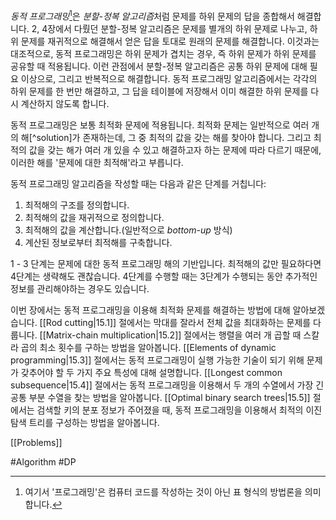 *동적 프로그래밍*[^Dynamic Programming]은 *분할-정복 알고리즘*처럼 문제를 하위 문제의 답을 종합해서 해결합니다. 2, 4장에서 다뤘던 분할-정복 알고리즘은 문제를 별개의 하위 문제로 나누고, 하위 문제를 재귀적으로 해결해서 얻은 답을 토대로 원래의 문제를 해결합니다. 이것과는 대조적으로, 동적 프로그래밍은 하위 문제가 겹치는 경우, 즉 하위 문제가 하위 문제를 공유할 때 적용됩니다. 이런 관점에서 분할-정복 알고리즘은 공통 하위 문제에 대해 필요 이상으로, 그리고 반복적으로 해결합니다. 동적 프로그래밍 알고리즘에서는 각각의 하위 문제를 한 번만 해결하고, 그 답을 테이블에 저장해서 이미 해결한 하위 문제를 다시 계산하지 않도록 합니다.

동적 프로그래밍은 보통 최적화 문제에 적용됩니다. 최적화 문제는 일반적으로 여러 개의 해[^solution]가 존재하는데, 그 중 최적의 값을 갖는 해를 찾아야 합니다. 그리고 최적의 값을 갖는 해가 여러 개 있을 수 있고 해결하고자 하는 문제에 따라 다르기 때문에, 이러한 해를 '문제에 대한 최적해'라고 부릅니다.

동적 프로그래밍 알고리즘을 작성할 때는 다음과 같은 단계를 거칩니다:
1. 최적해의 구조를 정의합니다.
2. 최적해의 값을 재귀적으로 정의합니다.
3. 최적해의 값을 계산합니다.(일반적으로 *bottom-up* 방식)
4. 계산된 정보로부터 최적해를 구축합니다.

1 - 3 단계는 문제에 대한 동적 프로그래밍 해의 기반입니다. 최적해의 값만 필요하다면 4단계는 생략해도 괜찮습니다. 4단계를 수행할 때는 3단계가 수행되는 동안 추가적인 정보를 관리해야하는 경우도 있습니다.

이번 장에서는 동적 프로그래밍을 이용해 최적화 문제를 해결하는 방법에 대해 알아보겠습니다. [[Rod cutting|15.1]] 절에서는 막대를 잘라서 전체 값을 최대화하는 문제를 다룹니다. [[Matrix-chain multiplication|15.2]] 절에서는 행렬을 여러 개 곱할 때 스칼라 곱의 최소 횟수를 구하는 방법을 알아봅니다. [[Elements of dynamic programming|15.3]] 절에서는 동적 프로그래밍이 실행 가능한 기술이 되기 위해 문제가 갖추어야 할 두 가지 주요 특성에 대해 설명합니다. [[Longest common subsequence|15.4]] 절에서는 동적 프로그래밍을 이용해서 두 개의 수열에서 가장 긴 공통 부분 수열을 찾는 방법을 알아봅니다. [[Optimal binary search trees|15.5]] 절에서는 검색할 키의 분포 정보가 주어졌을 때, 동적 프로그래밍을 이용해서 최적의 이진 탐색 트리를 구성하는 방법을 알아봅니다.

[[Problems]]

#Algorithm #DP 

[^Dynamic Programming]: 여기서 '프로그래밍'은 컴퓨터 코드를 작성하는 것이 아닌 표 형식의 방법론을 의미합니다.